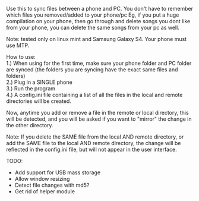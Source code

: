 Use this to sync files between a phone and PC.
You don't have to remember which files you removed/added 
to your phone/pc
Eg, if you put a huge compilation on your phone,
    then go through and delete songs you dont like
    from your phone, you can delete the same songs
    from your pc as well.

Note: tested only on linux mint and Samsung Galaxy S4.
Your phone must use MTP.

How to use:  
1.) When using for the first time, make sure your phone folder
and PC folder are synced (the folders you are syncing have the 
exact same files and folders)  
2.) Plug in a SINGLE phone  
3.) Run the program  
4.) A config.ini file containing a list of all the files in the local and remote directories will be created.

Now, anytime you add or remove a file in the remote or local directory, 
this will be detected, and you will be asked if you want to "mirror"
the change in the other directory.

Note: If you delete the SAME file from the local AND remote directory,
or add the SAME file to the local AND remote directory, the change will
be reflected in the config.ini file, but will not appear in the user interface.


TODO:
- Add support for USB mass storage
- Allow window resizing
- Detect file changes with md5?
- Get rid of helper module

